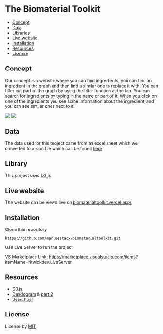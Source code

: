# The Biomaterial Toolkit

* [Concept](https://github.com/marloestacx/biomaterialtoolkit#Concept)
* [Data](https://github.com/marloestacx/biomaterialtoolkit#Data)
* [Libraries](https://github.com/marloestacx/biomaterialtoolkit#Libraries)
* [Live website](https://github.com/marloestacx/biomaterialtoolkit#Live-website)
* [Installation](https://github.com/marloestacx/biomaterialtoolkit#Installation)
* [Resources](https://github.com/marloestacx/biomaterialtoolkit#Resources)
* [License](https://github.com/marloestacx/biomaterialtoolkit#License)


## Concept

Our concept is a website where you can find ingredients, you can find an ingredient in the graph and then find a similar one to replace it with. You can filter out part of the graph by using the filter function at the top. You can search for ingredients by typing in the name or part of it. When you click on one of the ingredients you see some information about the ingredient, and you can see similar ones next to it.

<img src="https://github.com/marloestacx/biomaterialtoolkit/blob/main/images/readme/1.png">
<img src="https://github.com/marloestacx/biomaterialtoolkit/blob/main/images/readme/2.png">

## Data
The data used for this project came from an excel sheet which we converted to a json file which can be found [here](https://github.com/marloestacx/biomaterialtoolkit/blob/main/data.json)

## Library
This project uses [D3.js](https://d3js.org) 

## Live website
The website can be viewd live on [biomaterialtoolkit.vercel.app/](https://biomaterialtoolkit.vercel.app)

## Installation

Clone this repository

`https://github.com/marloestacx/biomaterialtoolkit.git`

Use Live Server to run the project

VS Marketplace Link: https://marketplace.visualstudio.com/items?itemName=ritwickdey.LiveServer

## Resources
* [D3.js](https://d3js.org)
* [Dendogram](https://www.meccanismocomplesso.org/en/dendrogram-d3-parte1/) & [part 2](https://www.meccanismocomplesso.org/en/dendrogram-d3-parte2/)
* [Searchbar](https://stackoverflow.com/questions/50361571/d3-chart-with-search-box)

## License

License by [MIT](https://github.com/lottekoblens/mchart/blob/master/LICENSE)
